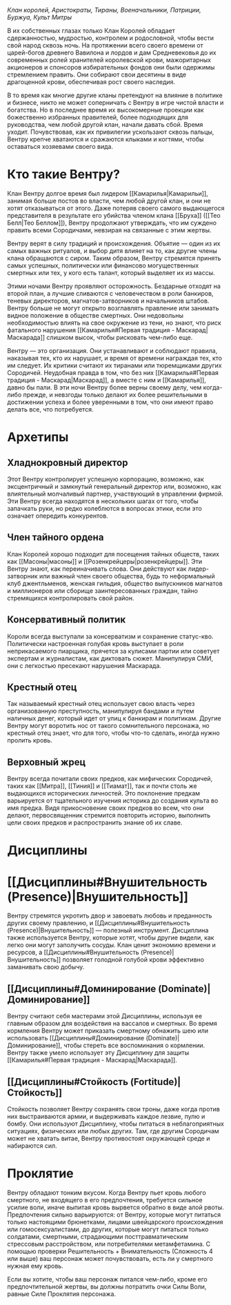 *Клан королей, Аристократы, Тираны, Военачальники, Патриции, Буржуа, Культ Митры*

В их собственных глазах только Клан Королей обладает сдержанностью, мудростью, контролем и родословной, чтобы вести свой народ сквозь ночь. На протяжении всего своего времени от царей-богов древнего Вавилона и лордов и дам Средневековья до их современных ролей хранителей королевской крови, мажоритарных акционеров и спонсоров избирательных фондов они были одержимы стремлением править. Они собирают свои десятины в виде драгоценной крови, обеспечивая рост своего наследия.

В то время как многие другие кланы претендуют на влияние в политике и бизнесе, никто не может соперничать с Вентру в игре чистой власти и богатства. Но в последнее время их высокомерные проекции как божественно избранных правителей, более подходящих для руководства, чем любой другой клан, начали давать сбой. Время уходит. Почувствовав, как их привилегии ускользают сквозь пальцы, Вентру крепче хватаются и сражаются клыками и когтями, чтобы оставаться хозяевами своего вида.

# Кто такие Вентру?

Клан Вентру долгое время был лидером [[Камарилья|Камарильи]], занимая больше постов во власти, чем любой другой клан, и они не хотят отказываться от этого. Даже потеряв своего самого выдающегося представителя в результате его убийства членом клана [[Бруха]] ([[Тео Белл|Тео Беллом]]), Вентру продолжают утверждать, что им суждено править всеми Сородичами, невзирая на связанные с этим жертвы.

Вентру верят в силу традиций и происхождения. Объятие — один из их самых важных ритуалов, и выбор дитя влияет на то, как другие члены клана обращаются с сиром. Таким образом, Вентру стремятся принять самых успешных, политически или финансово могущественных смертных или тех, у кого есть талант, который выделяет их из массы.

Этими ночами Вентру проявляют осторожность. Бездарные отходят на второй план, а лучшие сливаются с человечеством в роли банкиров, теневых директоров, магнатов-затворников и начальников штабов. Вентру больше не могут открыто возглавлять правление или занимать видное положение в обществе смертных. Они недовольны необходимостью влиять на свое окружение из тени, но знают, что риск фатального нарушения [[Камарилья#Первая традиция - Маскарад|Маскарада]] слишком высок, чтобы рисковать чем-либо еще.

Вентру — это организация. Они устанавливают и соблюдают правила, наказывая тех, кто их нарушает, и время от времени награждая тех, кто им следует. Их критики считают их тиранами или тюремщиками других Сородичей. Неудобная правда в том, что без них [[Камарилья#Первая традиция - Маскарад|Маскарад]], а вместе с ним и [[Камарилья]], давно бы пали. В эти ночи Вентру более верны своему делу, чем когда-либо прежде, и невзгоды только делают их более решительными в достижении успеха и более уверенными в том, что они имеют право делать все, что потребуется.

# Архетипы

## Хладнокровный директор 

Этот Вентру контролирует успешную корпорацию, возможно, как эксцентричный и замкнутый генеральный директор или, возможно, как влиятельный молчаливый партнер, участвующий в управлении фирмой. Эти Вентру всегда находятся в нескольких шагах от того, чтобы запачкать руки, но редко колеблются в вопросах этики, если это означает опередить конкурентов.

## Член тайного ордена

Клан Королей хорошо подходит для посещения тайных обществ, таких как [[Масоны|масоны]] и [[Розенкрейцеры|розенкрейцеры]]. Эти Вентру знают, как переиначивать слова. Они действуют как лидер-затворник или важный член своего общества, будь то неформальный клуб джентльменов, женская гильдия, общество выпускников магнатов и миллионеров или сборище заинтересованных граждан, тайно стремящихся контролировать свой район.

## Консервативный политик

Короли всегда выступали за консерватизм и сохранение статус-кво. Политически настроенная голубая кровь выступает в роли неприкасаемого пиарщика, прячется за кулисами партии или советует экспертам и журналистам, как диктовать сюжет. Манипулируя СМИ, они с легкостью пресекают нарушения Маскарада.

## Крестный отец

Так называемый крестный отец использует свою власть через организованную преступность, манипулируя бандами и путем наличных денег, который идет от улиц к банкирам и политикам. Другие Вентру могут воротить нос от такого сомнительного персонажа, но крестный отец знает, что для того, чтобы что-то сделать, иногда нужно пролить кровь.

## Верховный жрец

Вентру всегда почитали своих предков, как мифических Сородичей, таких как [[Митра]], [[Тиния]] и [[Тиамат]], так и почти столь же выдающихся исторических личностей. Это поклонение предкам варьируется от тщательного изучения историка до создания культа во имя предка. Видя прикосновение своих предков во всем, что они делают, первосвященник стремится повторить историю, выполнить цели своих предков и распространить знание об их славе.

# Дисциплины

# [[Дисциплины#Внушительность (Presence)|Внушительность]]

Вентру стремятся укротить двор и завоевать любовь и преданность других своему правлению, и [[Дисциплины#Внушительность (Presence)|Внушительность]] — полезный инструмент. Дисциплина также используется Вентру, которые хотят, чтобы другие видели, как легко они могут заполучить сосуды. Клан ценит экономию времени и ресурсов, а [[Дисциплины#Внушительность (Presence)|Внушительность]] позволяет голодной голубой крови эффективно заманивать свою добычу.

## [[Дисциплины#Доминирование (Dominate)|Доминирование]]

Вентру считают себя мастерами этой Дисциплины, используя ее главным образом для воздействия на вассалов и смертных. Во время кормления Вентру может приказать смертному обнажить шею или использовать [[Дисциплины#Доминирование (Dominate)|Доминирование]], чтобы стереть все воспоминания о кормлении. Вентру также умело использует эту Дисциплину для защиты [[Камарилья#Первая традиция - Маскарад|Маскарада]].

## [[Дисциплины#Стойкость (Fortitude)|Стойкость]]

Стойкость позволяет Вентру сохранять свои троны, даже когда против них выстраиваются армии, и выдерживать каждое лезвие, пулю и бомбу. Они используют Дисциплину, чтобы питаться в неблагоприятных ситуациях, физических или любых других. Там, где другим Сородичам может не хватать витае, Вентру противостоят окружающей среде и набираются сил.

# Проклятие

Вентру обладают тонким вкусом. Когда Вентру пьет кровь любого смертного, не входящего в его предпочтения, требуется сильное усилие воли, иначе выпитая кровь вырвется обратно в виде алой рвоты. Предпочтения сильно варьируются: от Вентру, которые могут питаться только настоящими брюнетками, лицами швейцарского происхождения или гомосексуалистами, до других, которые могут питаться только солдатами, смертными, страдающими посттравматическим стрессовым расстройством, или потребителями метамфетамина. С помощью проверки Решительность + Внимательность (Сложность 4 или выше) ваш персонаж может почувствовать, есть ли у смертного нужная ему кровь.

Если вы хотите, чтобы ваш персонаж питался чем-либо, кроме его предпочтительной жертвы, вы должны потратить очки Силы Воли, равные Силе Проклятия персонажа.